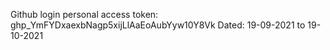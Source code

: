Github login personal access token: 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
Dated: 19-09-2021 to 19-10-2021